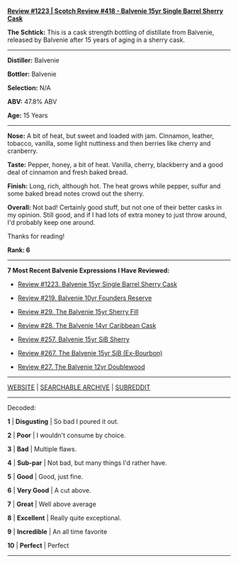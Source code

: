 
[**Review #1223 | Scotch Review #418 - Balvenie 15yr Single Barrel Sherry Cask**]( https://t8ke.review/review-1223-balvenie-15yr-single-barrel-sherry-cask)

**The Schtick:** This is a cask strength bottling of distillate from Balvenie, released by Balvenie after 15 years of aging in a sherry cask. 

-----

**Distiller:** Balvenie

**Bottler:** Balvenie

**Selection:** N/A

**ABV:** 47.8% ABV

**Age:** 15 Years 

-----

**Nose:**  A bit of heat, but sweet and loaded with jam. Cinnamon, leather, tobacco, vanilla, some light nuttiness and then berries like cherry and cranberry. 

**Taste:** Pepper, honey, a bit of heat. Vanilla, cherry, blackberry and a good deal of cinnamon and fresh baked bread. 

**Finish:** Long, rich, although hot. The heat grows while pepper, sulfur and some baked bread notes crowd out the sherry. 

**Overall:** Not bad! Certainly good stuff, but not one of their better casks in my opinion. Still good, and if I had lots of extra money to just throw around, I'd probably keep one around. 

Thanks for reading!

**Rank: 6**

----- 

**7 Most Recent Balvenie Expressions I Have Reviewed:** 

- [Review #1223. Balvenie 15yr Single Barrel Sherry Cask]( https://t8ke.review/review-1223-balvenie-15yr-single-barrel-sherry-cask) 

- [Review #219. Balvenie 10yr Founders Reserve]( https://t8ke.review/review-219-the-balvenie-10yr-founders-reserve/) 

- [Review #29. The Balvenie 15yr Sherry Fill]( https://t8ke.review/review-29-the-balvenie-15yr-single-barrel-sherry-cask/) 

- [Review #28. The Balvenie 14yr Caribbean Cask]( https://t8ke.review/review-28-the-balvenie-14yr-caribbean-cask/) 

- [Review #257. Balvenie 15yr SiB Sherry]( https://t8ke.review/review-257-balvenie-15yr-sib-sherry/) 

- [Review #267. The Balvenie 15yr SiB (Ex-Bourbon)]( https://t8ke.review/review-267-balvenie-15yr-sib-bourbon-cask/) 

- [Review #27. The Balvenie 12yr Doublewood]( https://t8ke.review/review-27-the-balvenie-12yr-double-wood/) 

-----

[WEBSITE](https://t8ke.review) | [SEARCHABLE ARCHIVE](https://t8ke.review/review-archive/) | [SUBREDDIT](https://reddit.com/r/t8kereviews)

-----

Decoded:

**1** | **Disgusting** | So bad I poured it out.

**2** | **Poor** | I wouldn't consume by choice.

**3** | **Bad** | Multiple flaws.

**4** | **Sub-par** | Not bad, but many things I'd rather have.

**5** | **Good** | Good, just fine.

**6** | **Very Good** | A cut above.

**7** | **Great** | Well above average

**8** | **Excellent** | Really quite exceptional.

**9** | **Incredible** | An all time favorite

**10** | **Perfect** | Perfect

----

